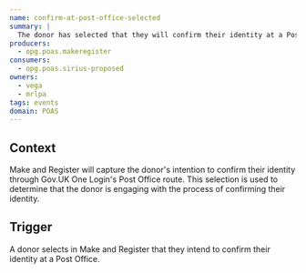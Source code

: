 ```yaml
---
name: confirm-at-post-office-selected
summary: |
  The donor has selected that they will confirm their identity at a Post Office
producers:
  - opg.poas.makeregister
consumers:
  - opg.poas.sirius-proposed
owners:
  - vega
  - mrlpa
tags: events
domain: POAS
---
```


## Context

Make and Register will capture the donor's intention to confirm their identity
through Gov.UK One Login's Post Office route. This selection is used to
determine that the donor is engaging with the process of confirming their
identity.

## Trigger

A donor selects in Make and Register that they intend to confirm their identity
at a Post Office.
